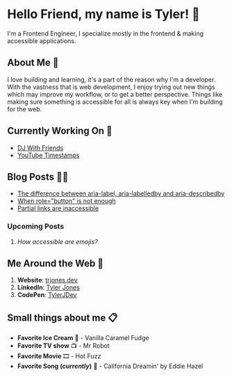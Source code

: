 # Hello Friend, my name is Tyler! 🌇

I'm a Frontend Engineer, I specialize mostly in the frontend & making accessible applications.

## About Me 📖

I love building and learning, it's a part of the reason why I'm a developer. With the vastness that is web development, I enjoy trying out new things which may improve my workflow, or to get a better perspective. Things like making sure something is accessible for all is always key when I'm building for the web.

## Currently Working On 🚧

- [DJ With Friends](https://github.com/TylerJDev/DJ-With-Friends)
- [YouTube Timestamps](https://github.com/TylerJDev/YouTube-Timestamps)

## Blog Posts ✍🏽

- [The difference between aria-label, aria-labelledby and aria-describedby](https://trjones.dev/the-difference-between-aria-label-aria-labelledby-and-aria-describedby/)
- [When role="button" is not enough](https://trjones.dev/when-role-button-is-not-enough/)
- [Partial links are inaccessible](https://trjones.dev/partial-links-are-inaccessible/)

### Upcoming Posts

1. _How accessible are emojis?_

## Me Around the Web 🛬

1. **Website**: [trjones.dev](https://trjones.dev/)
2. **LinkedIn**: [Tyler Jones](https://www.linkedin.com/in/tyjdev/)
3. **CodePen**: [TylerJDev](https://codepen.io/TylerJDev)

## Small things about me 📋

- **Favorite Ice Cream** 🍨 - Vanilla Caramel Fudge
- **Favorite TV show** 📺 - Mr Robot
- **Favorite Movie** 🎞️ - Hot Fuzz
- **Favorite Song (_currently_)** 🎵 - California Dreamin' by Eddie Hazel
